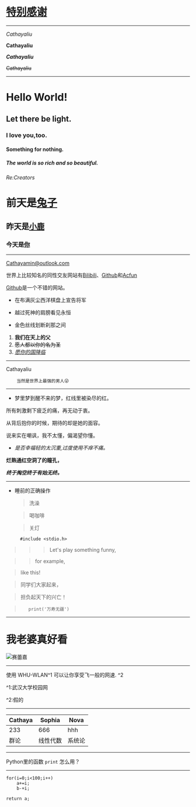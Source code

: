 ﻿# [特别感谢](http://blog.leanote.com/post/freewalk/Markdown-%E8%AF%AD%E6%B3%95%E6%89%8B%E5%86%8C#title-4)***﻿*Cathayaliu***Cathayaliu****_Cathayaliu_**~~Cathayaliu~~***# Hello World!## Let there be light.### I love you,too.#### Something for nothing.##### The world is so rich and so beautiful.###### *Re:Creators*# 前天是[兔子](http://www.baidu.com)## 昨天是[小鹿](https://www.google.com)### 今天是[你](https://www.butistillloveyou.com)***Cathayamin@outlook.com世界上比较知名的同性交友网站有[Bilibili][1]、[Github][2]和[Acfun][3][Github][2]是一个不错的网站。[1]:http://bilibili.com[2]:https://github.com[3]:http://acfun.cn- 在布满灰尘西洋棋盘上宣告将军+ 越过死神的肩膀看见永恒* 金色丝线划断刹那之间1. **我们在天上的父**2. ~~愿人都以你的名为圣~~3. [_愿你的国降临_](http://www.zhihu.com)***Cathayaliu                当然是世界上最强的男人😜**** 梦里梦到醒不来的梦，红线里被染尽的红。  所有刺激剩下疲乏的痛，再无动于衷。 从背后抱你的时候，期待的却是她的面容。  说来实在嘲讽，我不太懂，偏渴望你懂。* _是否幸福轻的太沉重,过度使用不痒不痛。_ **烂熟通红空洞了的瞳孔，** **_终于掏空终于有始无终。_****** 睡前的正确操作    >洗澡    >喝咖啡    >关灯        #include <stdio.h>  >>> Let's play something funny,>> for example,> like this!> 同学们大家起来，> 担负起天下的兴亡！ >>        print('万寿无疆')***# 我老婆真好看![赛蕾嘉](http://ztd00.photos.bdimg.com/ztd/whfpf%3D660%2C371%2C49%3Bq%3D70/sign=cc2cf90ec2fcc3ceb4959a73f478e0be/7c1ed21b0ef41bd526529dd85bda81cb39db3d9c.jpg)***使用 WHU-WLAN^1 可以让你享受飞一般的网速. ^2^1:武汉大学校园网^2:假的***Cathaya|Sophia|Nova-|-|-|233|666|hhh||群论|线性代数|系统论|***Python里的函数 `print` 怎么用？***```for(i=0;i<100;i++)    a+=i;    b-+i;return a;```